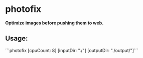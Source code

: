# photofix

**Optimize images before pushing them to web.**

## Usage:
´´´photofix [cpuCount: 8] [inputDir: "./"] [outputDir: "./output/"]´´´

